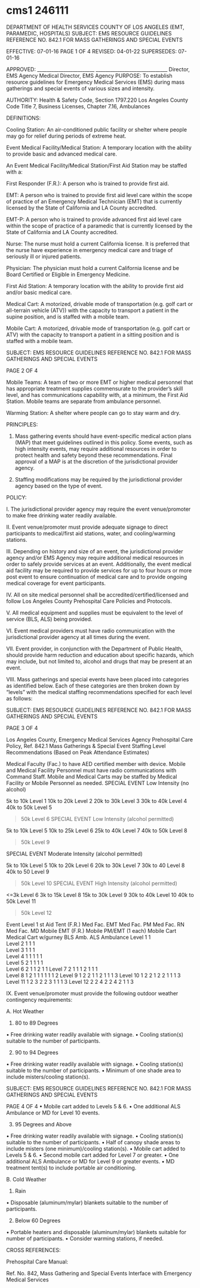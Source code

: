 # cms1 246111

DEPARTMENT OF HEALTH SERVICES 
COUNTY OF LOS ANGELES 
(EMT, PARAMEDIC, HOSPITALS) 
SUBJECT: EMS RESOURCE GUIDELINES REFERENCE NO. 842.1 
FOR MASS GATHERINGS AND 
SPECIAL EVENTS 
 
 
EFFECTIVE: 07-01-16  PAGE 1 OF 4 
REVISED: 04-01-22 
SUPERSEDES: 07-01-16 
 
 
APPROVED:   ________________________ ______________________________ 
Director, EMS Agency   Medical Director, EMS Agency 
PURPOSE: To establish resource guidelines for Emergency Medical Services (EMS) during 
mass gatherings and special events of various sizes and intensity.  
 
AUTHORITY:  Health & Safety Code, Section 1797.220 
 Los Angeles County Code Title 7, Business Licenses, Chapter 7.16, 
 Ambulances 
 
DEFINITIONS: 
 
Cooling Station: An air-conditioned public facility or shelter where people may go for relief 
during periods of extreme heat. 
 
Event Medical Facility/Medical Station: A temporary location with the ability to provide basic 
and advanced medical care. 
 
An Event Medical Facility/Medical Station/First Aid Station may be staffed with a: 
 
First Responder (F.R.): A person who is trained to provide first aid. 
 
EMT: A person who is trained to provide first aid level care within the scope of practice 
of an Emergency Medical Technician (EMT) that is currently licensed by the State of 
California and LA County accredited. 
 
EMT-P: A person who is trained to provide advanced first aid level care within the scope 
of practice of a paramedic that is currently licensed by the State of California and LA 
County accredited. 
 
Nurse: The nurse must hold a current California license. It is preferred that the nurse 
have experience in emergency medical care and triage of seriously ill or injured patients. 
 
Physician: The physician must hold a current California license and be Board Certified 
or Eligible in Emergency Medicine. 
 
First Aid Station: A temporary location with the ability to provide first aid and/or basic medical 
care. 
 
Medical Cart: A motorized, drivable mode of transportation (e.g. golf cart or all-terrain vehicle 
(ATV)) with the capacity to transport a patient in the supine position, and is staffed with a mobile 
team. 
 
Mobile Cart: A motorized, drivable mode of transportation (e.g. golf cart or ATV) with the 
capacity to transport a patient in a sitting position and is staffed with a mobile team. 

SUBJECT: EMS RESOURCE GUIDELINES REFERENCE NO. 842.1 
FOR MASS GATHERINGS AND 
SPECIAL EVENTS 
 
PAGE 2 OF 4 
 
Mobile Teams: A team of two or more EMT or higher medical personnel that has appropriate 
treatment supplies commensurate to the provider’s skill level, and has communications 
capability with, at a minimum, the First Aid Station. Mobile teams are separate from ambulance 
personnel. 
 
Warming Station: A shelter where people can go to stay warm and dry. 
 
PRINCIPLES: 
 
1. Mass gathering events should have event-specific medical action plans (MAP) that meet 
guidelines outlined in this policy. Some events, such as high intensity events, may 
require additional resources in order to protect health and safety beyond these 
recommendations. Final approval of a MAP is at the discretion of the jurisdictional 
provider agency. 
 
2. Staffing modifications may be required by the jurisdictional provider agency based on the 
type of event. 
 
POLICY: 
 
I. The jurisdictional provider agency may require the event venue/promoter to  make free 
drinking water readily available. 
 
II. Event venue/promoter must provide adequate signage to direct participants to 
medical/first aid stations, water, and cooling/warming stations. 
 
III.   Depending on history and size of an event, the jurisdictional provider agency and/or 
EMS Agency may require additional medical resources in order to safely provide 
services at an event. Additionally, the event medical aid facility may be required to 
provide services for up to four hours or more post event to ensure continuation of 
medical care and to provide ongoing medical coverage for event participants. 
 
IV. All on site medical personnel shall be accredited/certified/licensed and follow Los 
Angeles County Prehospital Care Policies and Protocols. 
 
V. All medical equipment and supplies must be equivalent to the level of service (BLS, 
ALS) being provided. 
 
VI. Event medical providers must have radio communication with the jurisdictional provider 
agency at all times during the event. 
 
VII. Event provider, in conjunction with the Department of Public Health, should provide harm 
reduction and education about specific hazards, which may include, but not limited to, 
alcohol and drugs that may be present at an event. 
 
VIII. Mass gatherings and special events have been placed into categories as identified 
below.  Each of these categories are then broken down by “levels” with the medical 
staffing recommendations specified for each level as follows: 
 
  

SUBJECT: EMS RESOURCE GUIDELINES REFERENCE NO. 842.1 
FOR MASS GATHERINGS AND 
SPECIAL EVENTS 
 
PAGE 3 OF 4 
 
Los Angeles County, Emergency Medical Services Agency 
Prehospital Care Policy, Ref. 842.1 
Mass Gatherings & Special Event Staffing Level Recommendations 
(Based on Peak Attendance Estimates) 
 
Medical Faculty (Fac.) to have AED certified member with device. 
Mobile and Medical Facility Personnel must have radio communications with Command 
Staff. 
Mobile and Medical Carts may be staffed by Medical Facility or Mobile Personnel as 
needed. 
SPECIAL EVENT 
Low Intensity 
(no alcohol) 
 
 5k to 10k          Level 1 
10k to 20k         Level 2 
20k to 30k         Level 3 
30k to 40k         Level 4 
40k to 50k         Level 5 
>50k                  Level 6 
SPECIAL EVENT 
Low Intensity 
(alcohol permitted) 
 
 5k to 10k          Level 5 
10k to 25k         Level 6 
25k to 40k         Level 7 
40k to
 50k         Level 8 
>50k                  Level 9 
 
SPECIAL EVENT 
Moderate Intensity 
(alcohol permitted) 
 
 5k to 10k        Level 5 
10k to 20k       Level 6 
20k to 30k       Level 7 
30k to 40         Level 8 
40k to 50         Level 9 
>50k                Level 10 
SPECIAL EVENT 
High Intensity 
(alcohol permitted) 
 
<=3k                Level 6 
3k to 15k         Level 8 
15k to 30k       Level 9 
30k to 40k       Level 10 
40k to 50k       Level 11 
>50k                Level 12 
 
Event 
Level 
1
st
 Aid 
Tent 
(F.R.) 
Med 
Fac. 
EMT 
Med 
Fac. 
PM 
Med 
Fac. 
RN 
Med 
Fac. 
MD 
Mobile 
EMT 
(F.R.) 
Mobile 
PM/EMT 
(1 each) 
Mobile 
Cart 
Medical 
Cart 
w/gurney 
BLS 
Amb. 
ALS 
Ambulance 
Level 1  1            
Level 2 1 1    1      
Level 3 1 1    1      
Level 4 1 1    1 1   1  
Level 5  2    1 1 1  1  
Level 6  2 1 1   2 1   1 
Level 7  2 1 1  1 2 1  1 1  
Level 8  1 2 1  1 1 1  1 1 2 
Level 9  1 2 2 1 1 2 1 1 1 3 
Level 10  1 2 2 1  2 2 1 1 1 3  
Level 11  1 2 3 2 2 3 1 1 1 3 
Level 12  2 2 4 2 2 4 2 1 1 3 
 
IX. Event venue/promoter must provide the following outdoor weather contingency 
requirements: 
 
A. Hot Weather 
 
1. 80 to 89 Degrees 
 
• Free drinking water readily available with signage. 
• Cooling station(s) suitable to the number of participants. 
 
2. 90 to 94 Degrees 
 
• Free drinking water readily available with signage. 
• Cooling station(s) suitable to the number of participants. 
• Minimum of one shade area to include misters/cooling station(s). 

SUBJECT: EMS RESOURCE GUIDELINES REFERENCE NO. 842.1 
FOR MASS GATHERINGS AND 
SPECIAL EVENTS 
 
PAGE 4 OF 4 
• Mobile cart added to Levels 5 & 6. 
• One additional ALS Ambulance or MD for Level 10 events. 
 
3. 95 Degrees and Above 
 
• Free drinking water readily available with signage. 
• Cooling station(s) suitable to the number of participants. 
• Half of canopy shade areas to include misters (one 
minimum)/cooling station(s). 
• Mobile cart added to Levels 5 & 6. 
• Second mobile cart added for Level 7 or greater. 
• One additional ALS Ambulance or MD for Level 9 or greater 
events. 
• MD treatment tent(s) to include portable air conditioning. 
 
B. Cold Weather 
 
1. Rain 
 
• Disposable (aluminum/mylar) blankets suitable to the number of 
participants. 
 
2. Below 60 Degrees 
 
• Portable heaters and disposable (aluminum/mylar) blankets 
suitable for number of participants. 
• Consider warming stations, if needed.   
 
 
CROSS REFERENCES: 
 
Prehospital Care Manual: 
 
Ref. No. 842, Mass Gathering and Special Events Interface with Emergency Medical 
Services
